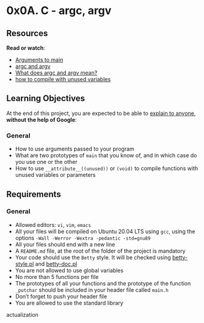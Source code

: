 <h1 class="gap">0x0A. C - argc, argv</h1><div class="gap" id="project-description">
<h2>Resources</h2>
<p><strong>Read or watch</strong>:</p>
<ul>
<li><a href="/rltoken/9qSBELMTQW1ldB0yGS6VZQ" target="_blank" title="Arguments to main">Arguments to main</a> </li>
<li><a href="/rltoken/WL2UmZcO4fWhIgW-a1vePg" target="_blank" title="argc and argv">argc and argv</a> </li>
<li><a href="/rltoken/hWES8SJFzZJeWm0bBC5v8A" target="_blank" title="What does argc and argv mean?">What does argc and argv mean?</a> </li>
<li><a href="/rltoken/k7iIVMXLkWDm2D2ATHb6xw" target="_blank" title="how to compile with unused variables">how to compile with unused variables</a> </li>
</ul>
<h2>Learning Objectives</h2>
<p>At the end of this project, you are expected to be able to <a href="/rltoken/CBTr6A6JoizBj8PNC-c3aQ" target="_blank" title="explain to anyone">explain to anyone</a>, <strong>without the help of Google</strong>:</p>
<h3>General</h3>
<ul>
<li>How to use arguments passed to your program</li>
<li>What are two prototypes of <code>main</code> that you know of, and in which case do you use one or the other</li>
<li>How to use <code>__attribute__((unused))</code> or <code>(void)</code> to compile functions with unused variables or parameters</li>
</ul>
<h2>Requirements</h2>
<h3>General</h3>
<ul>
<li>Allowed editors: <code>vi</code>, <code>vim</code>, <code>emacs</code></li>
<li>All your files will be compiled on Ubuntu 20.04 LTS using <code>gcc</code>, using the options <code>-Wall -Werror -Wextra -pedantic -std=gnu89</code></li>
<li>All your files should end with a new line</li>
<li>A <code>README.md</code> file, at the root of the folder of the project is mandatory</li>
<li>Your code should use the <code>Betty</code> style. It will be checked using <a href="https://github.com/holbertonschool/Betty/blob/master/betty-style.pl" target="_blank" title="betty-style.pl">betty-style.pl</a> and <a href="https://github.com/holbertonschool/Betty/blob/master/betty-doc.pl" target="_blank" title="betty-doc.pl">betty-doc.pl</a></li>
<li>You are not allowed to use global variables</li>
<li>No more than 5 functions per file</li>
<li>The prototypes of all your functions and the prototype of the function <code>_putchar</code> should be included in your header file called <code>main.h</code></li>
<li>Don’t forget to push your header file</li>
<li>You are allowed to use the standard library</li>
</ul>
</div>actualization